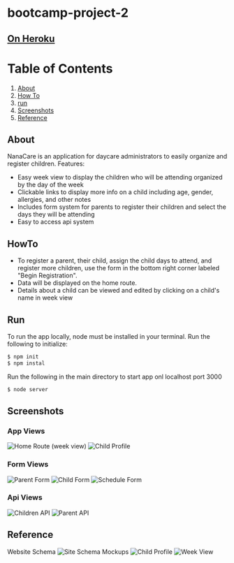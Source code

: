 # bootcamp-project-2
## [On Heroku](https://nana-care.herokuapp.com/)

# Table of Contents
1. [About](#about)
2. [How To](#howto)
3. [run](#run)
4. [Screenshots](#screenshots)
5. [Reference](#reference)

## About
NanaCare is an application for daycare administrators to easily organize and register children.
Features:
- Easy week view to display the children who will be attending organized by the day of the week
- Clickable links to display more info on a child including age, gender, allergies, and other notes
- Includes form system for parents to register their children and select the days they will be attending
- Easy to access api system

## HowTo
- To register a parent, their child, assign the child days to attend, and register more children, use the form in the bottom right corner labeled "Begin Registration".
- Data will be displayed on the home route.
- Details about a child can be viewed and edited by clicking on a child's name in week view

## Run
To run the app locally, node must be installed in your terminal.
Run the following to initialize:
``` bash
$ npm init
$ npm instal
```
Run the following in the main directory to start app onl localhost port 3000 
``` bash
$ node server
```
## Screenshots
### App Views
![Home Route (week view)](reference/weekviewshot.png?raw=true=250x "Home Route weekview")
![Child Profile](reference/childprofileshot.png?raw=tru=250x "Child Profile")
### Form Views
![Parent Form](reference/parentform.png?raw=true=250x "Parent Form")
![Child Form](reference/childform.png?raw=true=250x "Child Form")
![Schedule Form](reference/scheduleform.png?raw=true=250x "Schedule Form")
### Api Views
![Children API](reference/childrenapi.png?raw=true=250x "Children API")
![Parent API](reference/parentapi.png?raw=true=250x "Parent API")


## Reference
Website Schema
![Site Schema](reference/websiteSchema.png?raw=true=250x "Website Schema")
Mockups
![Child Profile](reference/childProfile.png?raw=true=250x "Child Profile")
![Week View](reference/weekView.png?raw=true=250x "Week View")
